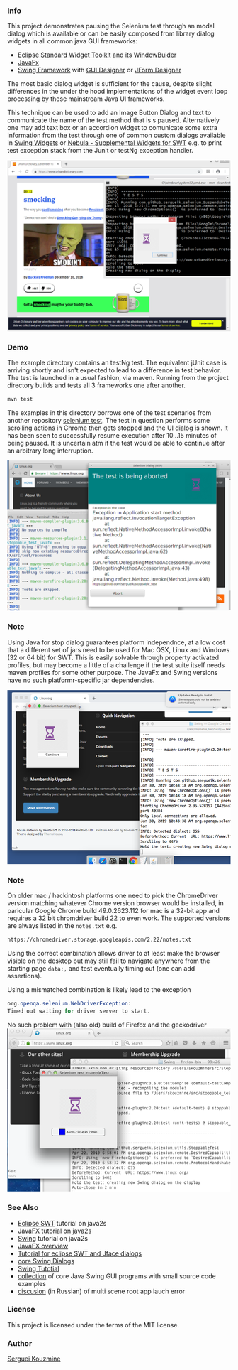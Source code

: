 ### Info

This project demonstrates pausing the Selenium test through an modal dialog which is available or can be easily composed from library dialog widgets in all common java GUI frameworks:
  * [Eclipse Standard Widget Toolkit](https://www.eclipse.org/swt/) and its [WindowBuider](https://www.eclipse.org/windowbuilder/)
  * [JavaFx](https://openjfx.io/)
  * [Swing Framework](https://docs.oracle.com/javase/8/docs/api/index.html?javax/swing/package-summary.html) with [GUI Designer](https://marketplace.eclipse.org/content/jformdesigner-swing-gui-designer#group-screenshots) or [JForm Designer](https://www.formdev.com/jformdesigner/download/)

The most basic dialog widget is sufficient for the cause, despite slight differences in the under the hood implementations of the widget event loop processing by these mainstream Java UI frameworks.

This technique can be used to add an Image Button Dialog and text to communicate  the name of the test method that is s paused. Alternatively one may add text box or an accordion widget to comunicate some extra information from the test through one of common custom dialogs available in [Swing Widgets](https://github.com/eugener/oxbow) or [Nebula - Supplemental Widgets for SWT](https://github.com/eclipse/nebula) e.g. to print test exception stack from the Junit or testNg exception handler.

![icon](https://github.com/sergueik/stoppable_test/blob/master/screenshots/capture_stopped_test-swt.png)

### Demo
The  example directory contains an testNg test. The equivalent jUnit case is arriving shortly and isn't expected to lead to a difference in test behavior.
The test is launched in a usual fashion, via maven. Running from the project directory builds and tests all 3 frameworks one after another.
```cmd
mvn test
```
The examples in this directory borrows one of the test scenarios from another repository [selenium test](https://github.com/sergueik/selenium_tests). The test in question performs some scrolling actions in Chrome then gets stopped and the UI dialog is shown. It has been seen to successfully resume execution after 10...15 minutes of being paused. It is uncertain atm if the test would be able to continue after an arbitrary long interruption.

![icon](https://github.com/sergueik/stoppable_test/blob/master/screenshots/capture_stopped_test-javafx.png)

### Note

Using Java for stop dialog guarantees platform independnce,
at a low cost that a different set of jars need to be used for Mac OSX, Linux and Windows (32 or 64 bit) for SWT.
This is easily solvable through property activated profiles, but may become a little of a challenge if the test suite itself needs maven profiles for some other purpose.
The JavaFx and Swing versions have no such platformr-specific jar dependencies.

![icon](https://github.com/sergueik/stoppable_test/blob/master/screenshots/capture_stopped_test-swing.png)

### Note

On older mac / hackintosh platforms one need to pick the ChromeDriver version matching whatever Chrome version browser would be installed, in paricular
Google Chrome build 49.0.2623.112
for mac is a 32-bit app and requires a 32 bit chromdriver build 22  to even work.
The supported versions are always listed in the `notes.txt` e.g.
```sh
https://chromedriver.storage.googleapis.com/2.22/notes.txt
```

Using the correct combination allows driver to at least make the browser visible on the desktop but may still fail to navigate anywhere
from the starting page `data:,` and test eventually timing out (one can add assertions).

Using a mismatched combination is likely lead to the exception
```java
org.openqa.selenium.WebDriverException:
Timed out waiting for driver server to start.
```
No such problem with (also old) build of Firefox and the geckodriver
![icon](https://github.com/sergueik/stoppable_test/blob/master/screenshots/capture_stopped_test-swing_hackintosh.png)

### See Also
  * [Eclipse SWT](http://www.java2s.com/Tutorial/Java/0280__SWT/Catalog0280__SWT.htm) tutorial on java2s
  * [JavaFX](http://www.java2s.com/Tutorials/Java/JavaFX/index.htm) tutorial on java2s
  * [Swing](http://www.java2s.com/Tutorial/Java/0240__Swing/Catalog0240__Swing.htm) tutorial on java2s
  * [JavaFX overview](https://docs.oracle.com/javase/8/javafx/get-started-tutorial/jfx-overview.htm)
  * [Tutorial for eclipse SWT and Jface dialogs](http://www.vogella.com/tutorials/EclipseDialogs/article.html)
  * [core Swing Dialogs](https://docs.oracle.com/javase/tutorial/uiswing/components/dialog.html)
  * [Swing Tutotial](http://zetcode.com/tutorials/javaswingtutorial/)
  * [collection](https://github.com/aterai/java-swing-tips) of core Java Swing GUI programs with small source code examples
  * [discusion](https://toster.ru/q/683495) (in Russian) of multi scene root app lauch error

### License
This project is licensed under the terms of the MIT license.

### Author
[Serguei Kouzmine](kouzmine_serguei@yahoo.com)
